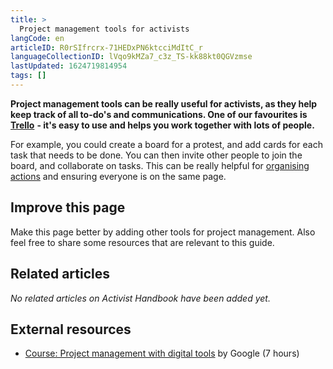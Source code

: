 ```yaml
---
title: >
  Project management tools for activists
langCode: en
articleID: R0rSIfrcrx-71HEDxPN6ktcciMdItC_r
languageCollectionID: lVqo9kMZa7_c3z_TS-kk88kt0QGVzmse
lastUpdated: 1624719814954
tags: []
---
```


**Project management tools can be really useful for activists, as they help keep track of all to-do's and communications. One of our favourites is** [**Trello**](https://trello.com) **- it's easy to use and helps you work together with lots of people.**

For example, you could create a board for a protest, and add cards for each task that needs to be done. You can then invite other people to join the board, and collaborate on tasks. This can be really helpful for [organising actions](/organising/action) and ensuring everyone is on the same page.

## Improve this page

Make this page better by adding other tools for project management. Also feel free to share some resources that are relevant to this guide.

## Related articles

_No related articles on Activist Handbook have been added yet._

## External resources

-   [Course: Project management with digital tools](https://learndigital.withgoogle.com/digitalgarage/course/manage-a-project-with-digital-tools) by Google (7 hours)